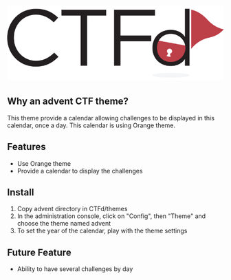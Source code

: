 # ![](https://github.com/CTFd/CTFd/blob/master/CTFd/themes/core/static/img/logo.png?raw=true)

## Why an advent CTF theme?

This theme provide a calendar allowing challenges to be displayed in this calendar, once a day. This calendar is using Orange theme.

## Features

- Use Orange theme
- Provide a calendar to display the challenges

## Install

1. Copy advent directory in CTFd/themes
2. In the administration console, click on "Config", then "Theme" and choose the theme named advent
3. To set the year of the calendar, play with the theme settings

## Future Feature

- Ability to have several challenges by day
